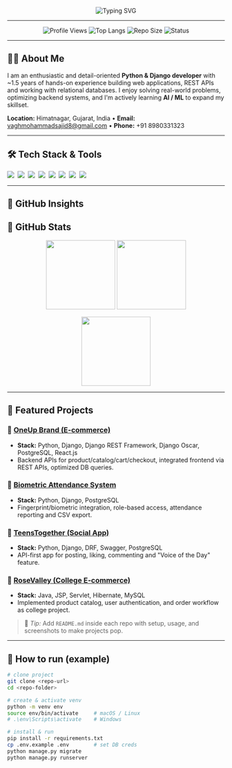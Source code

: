 <!-- ========================== HEADER - Typing SVG & Badges ========================== -->
<!-- Typing SVG Banner -->
<p align="center">
  <img src="https://readme-typing-svg.herokuapp.com?font=Fira+Code&size=25&duration=3000&pause=1000&color=00BFFF&center=true&vCenter=true&width=600&lines=Hi%2C+I'm+Mohammad+Sajid+👋;Python+Django+Developer+💻;Backend+Enthusiast+🚀;Aspiring+AI%2FML+Learner+🤖" alt="Typing SVG" />
</p>

---

<!-- Badges -->
<p align="center">
  <img src="https://komarev.com/ghpvc/?username=VaghMohammadSajid&label=Profile%20Views&color=0e75b6&style=for-the-badge" alt="Profile Views" />
  <img src="https://img.shields.io/github/languages/top/VaghMohammadSajid/OneupBrand_Project-Admin_panel-?color=blueviolet&style=for-the-badge" alt="Top Langs" />
  <img src="https://img.shields.io/github/repo-size/VaghMohammadSajid/OneupBrand_Project-Admin_panel-?color=informational&style=for-the-badge" alt="Repo Size" />
  <img src="https://img.shields.io/badge/Looking%20for%20Opportunities-Open-brightgreen?style=for-the-badge" alt="Status" />
</p>

---

## 👨‍💻 About Me
I am an enthusiastic and detail-oriented **Python & Django developer** with ~1.5 years of hands-on experience building web applications, REST APIs and working with relational databases. I enjoy solving real-world problems, optimizing backend systems, and I'm actively learning **AI / ML** to expand my skillset.

**Location:** Himatnagar, Gujarat, India • **Email:** vaghmohammadsajid8@gmail.com • **Phone:** +91 8980331323

---

## 🛠 Tech Stack & Tools
<p>
  <img src="https://img.shields.io/badge/Python-3670A0?logo=python&logoColor=white" />&nbsp;
  <img src="https://img.shields.io/badge/Django-092E20?logo=django&logoColor=white" />&nbsp;
  <img src="https://img.shields.io/badge/DRF-0091EA?logo=python&logoColor=white" />&nbsp;
  <img src="https://img.shields.io/badge/PostgreSQL-316192?logo=postgresql&logoColor=white" />&nbsp;
  <img src="https://img.shields.io/badge/MySQL-4479A1?logo=mysql&logoColor=white" />&nbsp;
  <img src="https://img.shields.io/badge/React-20232A?logo=react&logoColor=61DAFB" />&nbsp;
  <img src="https://img.shields.io/badge/Java-007396?logo=java&logoColor=white" />&nbsp;
  <img src="https://img.shields.io/badge/JSP-000000?logo=apachetomcat&logoColor=white" />&nbsp;
</p>

---

## 🚀 GitHub Insights  

## 🌟 GitHub Stats

<p align="center">
  <img src="https://github-readme-stats.vercel.app/api?username=VaghMohammadSajid&show_icons=true&theme=tokyonight&hide_border=true" height="160" />
  <img src="https://github-readme-stats.vercel.app/api/top-langs/?username=VaghMohammadSajid&layout=compact&theme=tokyonight&hide_border=true" height="160" />
</p>

<p align="center">
  <img src="https://streak-stats.demolab.com?user=VaghMohammadSajid&theme=tokyonight&hide_border=true" height="160" />
</p>

---

## 📁 Featured Projects

### 🔹 [OneUp Brand (E-commerce)](https://github.com/VaghMohammadSajid/OneupBrand_Project-Admin_panel-)
- **Stack:** Python, Django, Django REST Framework, Django Oscar, PostgreSQL, React.js  
- Backend APIs for product/catalog/cart/checkout, integrated frontend via REST APIs, optimized DB queries.

### 🔹 [Biometric Attendance System](https://github.com/VaghMohammadSajid/biometric_attendance)
- **Stack:** Python, Django, PostgreSQL  
- Fingerprint/biometric integration, role-based access, attendance reporting and CSV export.

### 🔹 [TeensTogether (Social App)](https://github.com/VaghMohammadSajid/teens_togather)
- **Stack:** Python, Django, DRF, Swagger, PostgreSQL  
- API-first app for posting, liking, commenting and "Voice of the Day" feature.

### 🔹 [RoseValley (College E-commerce)](https://github.com/VaghMohammadSajid/RoseVally_E_Commmerce)
- **Stack:** Java, JSP, Servlet, Hibernate, MySQL  
- Implemented product catalog, user authentication, and order workflow as college project.

> 📌 _Tip:_ Add `README.md` inside each repo with setup, usage, and screenshots to make projects pop.

---

## 🧭 How to run (example)
```bash
# clone project
git clone <repo-url>
cd <repo-folder>

# create & activate venv
python -m venv env
source env/bin/activate     # macOS / Linux
# .\env\Scripts\activate    # Windows

# install & run
pip install -r requirements.txt
cp .env.example .env        # set DB creds
python manage.py migrate
python manage.py runserver
